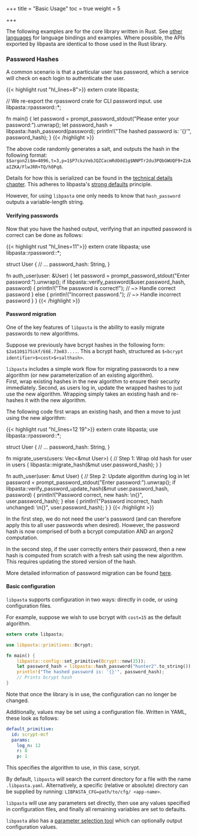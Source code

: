 +++
title = "Basic Usage"
toc = true
weight = 5

+++

The following examples are for the core library written in Rust. See [other languages](../../other-languages/)
for language bindings and examples. Where possible, the APIs exported by libpasta are
identical to those used in the Rust library.

### Password Hashes

A common scenario is that a particular user has password, which a service will check on each login to authenticate the user.

{{< highlight rust "hl_lines=8">}}
extern crate libpasta;

// We re-export the rpassword crate for CLI password input.
use libpasta::rpassword::*;

fn main() {
    let password = prompt_password_stdout("Please enter your password:").unwrap();
    let password_hash = libpasta::hash_password(password);
    println!("The hashed password is: '{}'", password_hash);
}
{{< /highlight >}}

The above code randomly generates a salt, and outputs the hash in the following format:
`$$argon2i$m=4096,t=3,p=1$P7ckzVebJQZCacmRdOdd1g$NNPTr2du3PQbGWUQF9+ZzAaIZKA/FlwJRR+TQ/h0Pq8`.

Details for how this is serialized can be found in the [technical details chapter](../../technical-details/phc-string-format/). This adheres to libpasta's [strong defaults](../what-is-libpasta#secure-by-default) principle.

However, for using `libpasta` one only needs to know that `hash_password`
outputs a variable-length string.

#### Verifying passwords

Now that you have the hashed output, verifying that an inputted password is correct can be done as follows:


{{< highlight rust "hl_lines=11">}}
extern crate libpasta;
use libpasta::rpassword::*;

struct User {
    // ...
    password_hash: String,
}

fn auth_user(user: &User) {
    let password = prompt_password_stdout("Enter password:").unwrap();
    if libpasta::verify_password(&user.password_hash, password) {
        println!("The password is correct!");
        // ~> Handle correct password
    } else {
        println!("Incorrect password.");
        // ~> Handle incorrect password
    }
}
{{< /highlight >}}

#### Password migration

One of the key features of `libpasta` is the ability to easily migrate passwords
to new algorithms.

Suppose we previously have bcrypt hashes in the following form:
`$2a$10$175ikf/E6E.73e83....`.
This a bcrypt hash, structured as `$<bcrypt identifier>$<cost>$<salthash>`.

`libpasta` includes a simple work flow for migrating passwords to a new
algorithm (or new parameterization of an existing algorithm).  
First, wrap existing hashes in the new algorithm to ensure their 
security immediately. Second, as users log in, update the wrapped hashes to just
use the new algorithm. Wrapping simply takes an existing hash and re-hashes it 
with the new algorithm. 

The following code first wraps an existing hash, and then a move to just using
the new algorithm:

{{< highlight rust "hl_lines=12 19">}}
extern crate libpasta;
use libpasta::rpassword::*;

struct User {
    // ...
    password_hash: String,
}

fn migrate_users(users: Vec<&mut User>) {
    // Step 1: Wrap old hash
    for user in users {
        libpasta::migrate_hash(&mut user.password_hash);
    }
}

fn auth_user(user: &mut User) {
    // Step 2: Update algorithm during log in
    let password = prompt_password_stdout("Enter password:").unwrap();
    if libpasta::verify_password_update_hash(&mut user.password_hash, password) {
        println!("Password correct, new hash: \n{}", user.password_hash);
    } else {
        println!("Password incorrect, hash unchanged: \n{}", user.password_hash);
    }
}
{{< /highlight >}}

In the first step, we do not need the user's password (and can therefore
apply this to all user passwords when desired). However, the password hash is now
comprised of both a bcrypt computation AND an argon2 computation.

In the second step, if the user correctly enters their password, then a new hash
is computed from scratch with a fresh salt using the new algorithm. This
requires updating the stored version of the hash.

More detailed information of password migration can be found
[here](../../advanced/migration).

#### Basic configuration

`libpasta` supports configuration in two ways: directly in code, or using
configuration files.

For example, suppose we wish to use bcrypt with `cost=15` as the default algorithm.

```rust
extern crate libpasta;

use libpasta::primitives::Bcrypt;

fn main() {
    libpasta::config::set_primitive(Bcrypt::new(15));
    let password_hash = libpasta::hash_password("hunter2".to_string());
    println!("The hashed password is: '{}'", password_hash);
    // Prints bcrypt hash
}
```

Note that once the library is in use, the configuration can no longer be
changed.

Additionally, values may be set using a configuration file. Written in YAML,
these look as follows:

```yaml
default_primitive:
  id: scrypt-mcf
  params: 
    log_n: 12
    r: 8
    p: 1
```

This specifies the algorithm to use, in this case, scrypt.

By default, `libpasta` will search the current directory for a file with the name
`.libpasta.yaml`. Alternatively, a specific (relative or absolute) directory
can be supplied by running: `LIBPASTA_CFG=path/to/cfg/ <app-name>`.

`libpasta` will use any parameters set directly, then use any values
specified in configuration files, and finally all remaining variables are set
to defaults.

`libpasta` also has a [parameter selection tool](../../advanced/tuning) which
can optionally output configuration values. 
